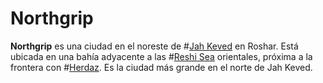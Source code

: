 # Northgrip

**Northgrip** es una ciudad en el noreste de #[Jah Keved](locations/jah-keved) en Roshar. Está ubicada en una bahía adyacente a las #[Reshi Sea](locations/reshi-sea) orientales, próxima a la frontera con #[Herdaz](locations/herdaz). Es la ciudad más grande en el norte de Jah Keved.
